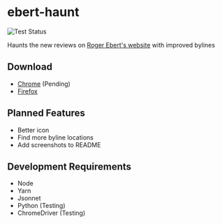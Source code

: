 # ebert-haunt

![Test Status](https://github.com/ryanmanny/ebert-haunt/actions/workflows/test.yaml/badge.svg)

Haunts the new reviews on [Roger Ebert's website](https://www.rogerebert.com) with improved bylines

## Download

- [Chrome](https://chrome.google.com/webstore/detail/ebert-haunt/ippdcobhchkjhhlnllifcpedhfbodpbf) (Pending)
- [Firefox](https://addons.mozilla.org/en-US/firefox/addon/ebert-haunt/)

## Planned Features

- Better icon
- Find more byline locations
- Add screenshots to README

## Development Requirements

- Node
- Yarn
- Jsonnet
- Python (Testing)
- ChromeDriver (Testing)
